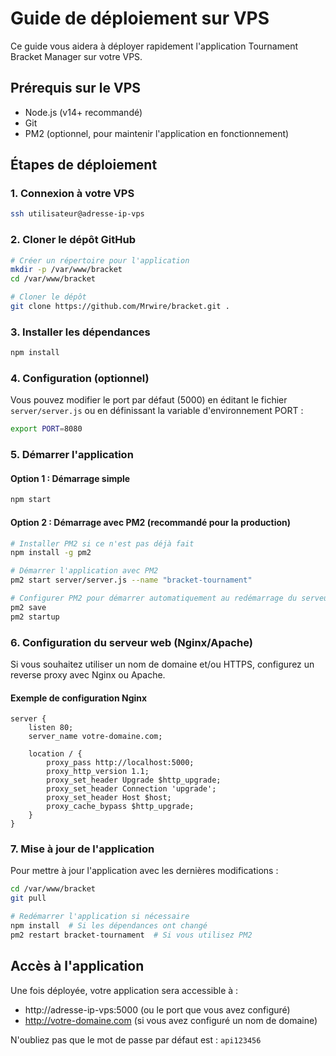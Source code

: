 # Guide de déploiement sur VPS

Ce guide vous aidera à déployer rapidement l'application Tournament Bracket Manager sur votre VPS.

## Prérequis sur le VPS
- Node.js (v14+ recommandé)
- Git
- PM2 (optionnel, pour maintenir l'application en fonctionnement)

## Étapes de déploiement

### 1. Connexion à votre VPS
```bash
ssh utilisateur@adresse-ip-vps
```

### 2. Cloner le dépôt GitHub
```bash
# Créer un répertoire pour l'application
mkdir -p /var/www/bracket
cd /var/www/bracket

# Cloner le dépôt
git clone https://github.com/Mrwire/bracket.git .
```

### 3. Installer les dépendances
```bash
npm install
```

### 4. Configuration (optionnel)
Vous pouvez modifier le port par défaut (5000) en éditant le fichier `server/server.js` ou en définissant la variable d'environnement PORT :
```bash
export PORT=8080
```

### 5. Démarrer l'application

#### Option 1 : Démarrage simple
```bash
npm start
```

#### Option 2 : Démarrage avec PM2 (recommandé pour la production)
```bash
# Installer PM2 si ce n'est pas déjà fait
npm install -g pm2

# Démarrer l'application avec PM2
pm2 start server/server.js --name "bracket-tournament"

# Configurer PM2 pour démarrer automatiquement au redémarrage du serveur
pm2 save
pm2 startup
```

### 6. Configuration du serveur web (Nginx/Apache)

Si vous souhaitez utiliser un nom de domaine et/ou HTTPS, configurez un reverse proxy avec Nginx ou Apache.

#### Exemple de configuration Nginx
```nginx
server {
    listen 80;
    server_name votre-domaine.com;

    location / {
        proxy_pass http://localhost:5000;
        proxy_http_version 1.1;
        proxy_set_header Upgrade $http_upgrade;
        proxy_set_header Connection 'upgrade';
        proxy_set_header Host $host;
        proxy_cache_bypass $http_upgrade;
    }
}
```

### 7. Mise à jour de l'application

Pour mettre à jour l'application avec les dernières modifications :

```bash
cd /var/www/bracket
git pull

# Redémarrer l'application si nécessaire
npm install  # Si les dépendances ont changé
pm2 restart bracket-tournament  # Si vous utilisez PM2
```

## Accès à l'application

Une fois déployée, votre application sera accessible à :
- http://adresse-ip-vps:5000 (ou le port que vous avez configuré)
- http://votre-domaine.com (si vous avez configuré un nom de domaine)

N'oubliez pas que le mot de passe par défaut est : `api123456`
